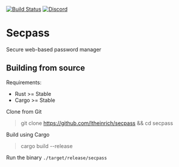 [![Build Status](https://travis-ci.com/ltheinrich/secpass.svg)](https://travis-ci.com/ltheinrich/secpass)
[![Discord](https://img.shields.io/discord/488792767657410560.svg)](https://discord.gg/jjRruxx)

# Secpass
Secure web-based password manager

## Building from source
Requirements:
 - Rust >= Stable
 - Cargo >= Stable

Clone from Git
> git clone https://github.com/ltheinrich/secpass && cd secpass

Build using Cargo
> cargo build --release

Run the binary `./target/release/secpass`
